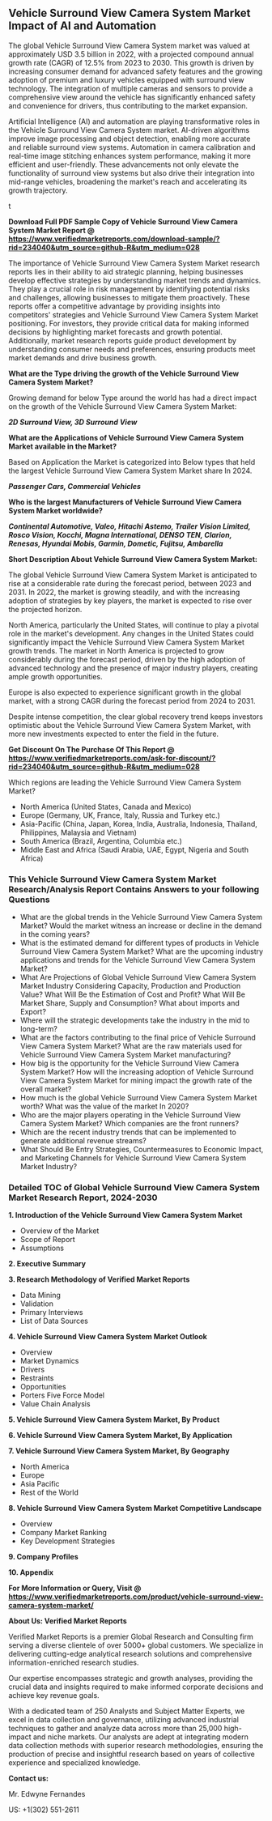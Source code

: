 <h2>Vehicle Surround View Camera System Market Impact of AI and Automation</h2><p>The global Vehicle Surround View Camera System market was valued at approximately USD 3.5 billion in 2022, with a projected compound annual growth rate (CAGR) of 12.5% from 2023 to 2030. This growth is driven by increasing consumer demand for advanced safety features and the growing adoption of premium and luxury vehicles equipped with surround view technology. The integration of multiple cameras and sensors to provide a comprehensive view around the vehicle has significantly enhanced safety and convenience for drivers, thus contributing to the market expansion.</p><p>Artificial Intelligence (AI) and automation are playing transformative roles in the Vehicle Surround View Camera System market. AI-driven algorithms improve image processing and object detection, enabling more accurate and reliable surround view systems. Automation in camera calibration and real-time image stitching enhances system performance, making it more efficient and user-friendly. These advancements not only elevate the functionality of surround view systems but also drive their integration into mid-range vehicles, broadening the market's reach and accelerating its growth trajectory.</p>t</p><p id="" class=""><strong>Download Full PDF Sample Copy of Vehicle Surround View Camera System Market Report @ <a href="https://www.verifiedmarketreports.com/download-sample/?rid=234040&utm_source=github-R&utm_medium=028" target="_blank">https://www.verifiedmarketreports.com/download-sample/?rid=234040&utm_source=github-R&utm_medium=028</a></strong></p><p>The importance of&nbsp;Vehicle Surround View Camera System Market research reports lies in their ability to aid strategic planning, helping businesses develop effective strategies by understanding market trends and dynamics. They play a crucial role in risk management by identifying potential risks and challenges, allowing businesses to mitigate them proactively. These reports offer a competitive advantage by providing insights into competitors' strategies and Vehicle Surround View Camera System Market positioning. For investors, they provide critical data for making informed decisions by highlighting market forecasts and growth potential. Additionally, market research reports guide product development by understanding consumer needs and preferences, ensuring products meet market demands and drive business growth.</p><p><strong>What are the&nbsp;Type driving the growth of the Vehicle Surround View Camera System Market?</strong></p><p id="" class="">Growing demand for below Type around the world has had a direct impact on the growth of the Vehicle Surround View Camera System Market:</p><em><strong>2D Surround View, 3D Surround View</strong></em></p><strong>What are the&nbsp;Applications&nbsp;of Vehicle Surround View Camera System Market available in the Market?</strong></p><p id="" class="">Based on Application the Market is categorized into Below types that held the largest Vehicle Surround View Camera System Market share In 2024.</p><em><strong>Passenger Cars, Commercial Vehicles</strong></em></p><strong>Who is the largest Manufacturers of Vehicle Surround View Camera System Market worldwide?</strong></p><p><em><strong>Continental Automotive, Valeo, Hitachi Astemo, Trailer Vision Limited, Rosco Vision, Kocchi, Magna International, DENSO TEN, Clarion, Renesas, Hyundai Mobis, Garmin, Dometic, Fujitsu, Ambarella</strong></em></p><p id="" class=""><strong>Short Description About Vehicle Surround View Camera System Market:</strong></p><p>The global Vehicle Surround View Camera System Market is anticipated to rise at a considerable rate during the forecast period, between 2023 and 2031. In 2022, the market is growing steadily, and with the increasing adoption of strategies by key players, the market is expected to rise over the projected horizon.</p><p>North America, particularly the United States, will continue to play a pivotal role in the market's development. Any changes in the United States could significantly impact the Vehicle Surround View Camera System Market growth trends. The market in North America is projected to grow considerably during the forecast period, driven by the high adoption of advanced technology and the presence of major industry players, creating ample growth opportunities.</p><p>Europe is also expected to experience significant growth in the global market, with a strong CAGR during the forecast period from 2024 to 2031.</p><p>Despite intense competition, the clear global recovery trend keeps investors optimistic about the Vehicle Surround View Camera System Market, with more new investments expected to enter the field in the future.</p><p id="" class=""><strong>Get Discount On The Purchase Of This Report @ <a href="https://www.verifiedmarketreports.com/ask-for-discount/?rid=234040&utm_source=github-R&utm_medium=028" target="_blank">https://www.verifiedmarketreports.com/ask-for-discount/?rid=234040&utm_source=github-R&utm_medium=028</a></strong></p>Which regions are leading the Vehicle Surround View Camera System Market?</p><ul><li>North America (United States, Canada and Mexico)</li><li>Europe (Germany, UK, France, Italy, Russia and Turkey etc.)</li><li>Asia-Pacific (China, Japan, Korea, India, Australia, Indonesia, Thailand, Philippines, Malaysia and Vietnam)</li><li>South America (Brazil, Argentina, Columbia etc.)</li><li>Middle East and Africa (Saudi Arabia, UAE, Egypt, Nigeria and South Africa)</li></ul><h3 id="" class="">This Vehicle Surround View Camera System Market Research/Analysis Report Contains Answers to your following Questions</h3><ul><li>What are the global trends in the Vehicle Surround View Camera System Market? Would the market witness an increase or decline in the demand in the coming years?</li><li>What is the estimated demand for different types of products in Vehicle Surround View Camera System Market? What are the upcoming industry applications and trends for the Vehicle Surround View Camera System Market?</li><li>What Are Projections of Global Vehicle Surround View Camera System Market Industry Considering Capacity, Production and Production Value? What Will Be the Estimation of Cost and Profit? What Will Be Market Share, Supply and Consumption? What about imports and Export?</li><li>Where will the strategic developments take the industry in the mid to long-term?</li><li>What are the factors contributing to the final price of Vehicle Surround View Camera System Market? What are the raw materials used for Vehicle Surround View Camera System Market manufacturing?</li><li>How big is the opportunity for the Vehicle Surround View Camera System Market? How will the increasing adoption of Vehicle Surround View Camera System Market for mining impact the growth rate of the overall market?</li><li>How much is the global Vehicle Surround View Camera System Market worth? What was the value of the market In 2020?</li><li>Who are the major players operating in the Vehicle Surround View Camera System Market? Which companies are the front runners?</li><li>Which are the recent industry trends that can be implemented to generate additional revenue streams?</li><li>What Should Be Entry Strategies, Countermeasures to Economic Impact, and Marketing Channels for Vehicle Surround View Camera System Market Industry?</li></ul><h3 id="" class="">Detailed TOC of Global Vehicle Surround View Camera System Market Research Report, 2024-2030</h3><p id="" class=""><strong>1. Introduction of the Vehicle Surround View Camera System Market</strong></p><ul><li>Overview of the Market</li><li>Scope of Report</li><li>Assumptions</li></ul><p id="" class=""><strong>2. Executive Summary</strong></p><p id="" class=""><strong>3. Research Methodology of Verified Market Reports</strong></p><ul><li>Data Mining</li><li>Validation</li><li>Primary Interviews</li><li>List of Data Sources</li></ul><p id="" class=""><strong>4. Vehicle Surround View Camera System Market Outlook</strong></p><ul><li>Overview</li><li>Market Dynamics</li><li>Drivers</li><li>Restraints</li><li>Opportunities</li><li>Porters Five Force Model</li><li>Value Chain Analysis</li></ul><p id="" class=""><strong>5. Vehicle Surround View Camera System Market, By Product</strong></p><p id="" class=""><strong>6. Vehicle Surround View Camera System Market, By Application</strong></p><p id="" class=""><strong>7. Vehicle Surround View Camera System Market, By Geography</strong></p><ul><li>North America</li><li>Europe</li><li>Asia Pacific</li><li>Rest of the World</li></ul><p id="" class=""><strong>8. Vehicle Surround View Camera System Market Competitive Landscape</strong></p><ul><li>Overview</li><li>Company Market Ranking</li><li>Key Development Strategies</li></ul><p id="" class=""><strong>9. Company Profiles</strong></p><p id="" class=""><strong>10. Appendix</strong></p><p id="" class=""><strong>For More Information or Query, Visit @ <a href="https://www.verifiedmarketreports.com/product/vehicle-surround-view-camera-system-market/" target="_blank">https://www.verifiedmarketreports.com/product/vehicle-surround-view-camera-system-market/</a></strong></p><p id="" class=""><strong>About Us: Verified Market Reports</strong></p><p id="" class="">Verified Market Reports is a premier Global Research and Consulting firm serving a diverse clientele of over 5000+ global customers. We specialize in delivering cutting-edge analytical research solutions and comprehensive information-enriched research studies.</p><p id="" class="">Our expertise encompasses strategic and growth analyses, providing the crucial data and insights required to make informed corporate decisions and achieve key revenue goals.</p><p id="" class="">With a dedicated team of 250 Analysts and Subject Matter Experts, we excel in data collection and governance, utilizing advanced industrial techniques to gather and analyze data across more than 25,000 high-impact and niche markets. Our analysts are adept at integrating modern data collection methods with superior research methodologies, ensuring the production of precise and insightful research based on years of collective experience and specialized knowledge.</p><p id="" class=""><strong>Contact us:</strong></p><p id="" class="">Mr. Edwyne Fernandes</p><p id="" class="">US: +1(302) 551-2611</p>